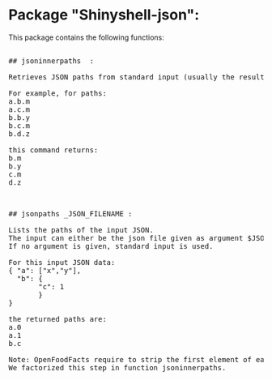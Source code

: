 # Package "Shinyshell-json":

This package contains the following functions:

<pre>

## jsoninnerpaths  :

Retrieves JSON paths from standard input (usually the result of command jsonpaths), strips the leading path item, and sort/uniq the rest.

For example, for paths:
a.b.m
a.c.m
b.b.y
b.c.m
b.d.z

this command returns:
b.m
b.y
c.m
d.z

</pre>
<pre>

## jsonpaths _JSON_FILENAME :

Lists the paths of the input JSON.
The input can either be the json file given as argument $JSON_FILENAME.
If no argument is given, standard input is used.

For this input JSON data:
{ "a": ["x","y"],
  "b": {
       "c": 1
       }
}

the returned paths are:
a.0
a.1
b.c

Note: OpenFoodFacts require to strip the first element of each path and sort/uniq the paths.
We factorized this step in function jsoninnerpaths.

</pre>

